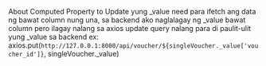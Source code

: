 About Computed Property to Update
yung _value need para ifetch ang data ng bawat column
nung una, sa backend ako naglalagay ng _value bawat column 
pero ilagay nalang sa axios update query nalang para di paulit-ulit yung _value sa backend 
ex:  axios.put(`http://127.0.0.1:8000/api/voucher/${singleVoucher._value['voucher_id']}`, singleVoucher._value)
